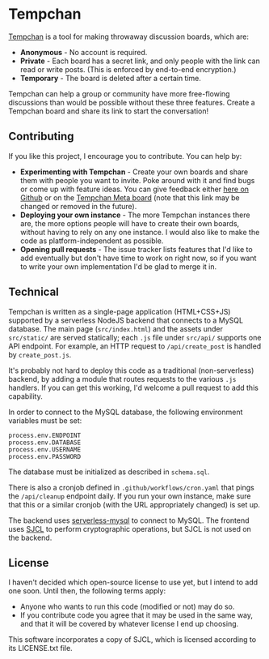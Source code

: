 # Tempchan

[Tempchan](https://tempchan.com) is a tool for making throwaway discussion boards, which are:

* **Anonymous** - No account is required.
* **Private** - Each board has a secret link, and only people with the link can read or write posts. (This is enforced by end-to-end encryption.)
* **Temporary** - The board is deleted after a certain time.

Tempchan can help a group or community have more free-flowing discussions than would be possible without these three features. Create a Tempchan board and share its link to start the conversation!


## Contributing

If you like this project, I encourage you to contribute. You can help by:

* **Experimenting with Tempchan** - Create your own boards and share them with people you want to invite. Poke around with it and find bugs or come up with feature ideas. You can give feedback either [here on Github](https://github.com/zeptocosm/tempchan/issues) or on the [Tempchan Meta board](http://tempchan.com/#Qm7kWF6cvCKwuckvcaSsKTzHq) (note that this link may be changed or removed in the future).
* **Deploying your own instance** - The more Tempchan instances there are, the more options people will have to create their own boards, without having to rely on any one instance. I would also like to make the code as platform-independent as possible.
* **Opening pull requests** - The issue tracker lists features that I'd like to add eventually but don't have time to work on right now, so if you want to write your own implementation I'd be glad to merge it in.


## Technical

Tempchan is written as a single-page application (HTML+CSS+JS) supported by a serverless NodeJS backend that connects to a MySQL database. The main page (`src/index.html`) and the assets under `src/static/` are served statically; each `.js` file under `src/api/` supports one API endpoint. For example, an HTTP request to `/api/create_post` is handled by `create_post.js`.

It's probably not hard to deploy this code as a traditional (non-serverless) backend, by adding a module that routes requests to the various `.js` handlers. If you can get this working, I'd welcome a pull request to add this capability.

In order to connect to the MySQL database, the following environment variables must be set:

```
process.env.ENDPOINT
process.env.DATABASE
process.env.USERNAME
process.env.PASSWORD
```

The database must be initialized as described in `schema.sql`.

There is also a cronjob defined in `.github/workflows/cron.yaml` that pings the `/api/cleanup` endpoint daily. If you run your own instance, make sure that this or a similar cronjob (with the URL appropriately changed) is set up.

The backend uses [serverless-mysql](https://www.npmjs.com/package/serverless-mysql) to connect to MySQL. The frontend uses [SJCL](https://github.com/bitwiseshiftleft/sjcl) to perform cryptographic operations, but SJCL is not used on the backend.

## License

I haven't decided which open-source license to use yet, but I intend to add one soon. Until then, the following terms apply:

* Anyone who wants to run this code (modified or not) may do so.
* If you contribute code you agree that it may be used in the same way, and that it will be covered by whatever license I end up choosing.

This software incorporates a copy of SJCL, which is licensed according to its LICENSE.txt file.
